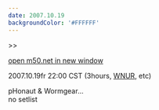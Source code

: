 ```yaml
---
date: 2007.10.19
backgroundColor: '#FFFFFF'
---
```


\>>

[open m50.net in new window](http://m50.net/)  

2007.10.19fr 22:00 CST (3hours, [WNUR](http://www.wnur.org/), etc)

pHonaut & Wormgear...  
no setlist